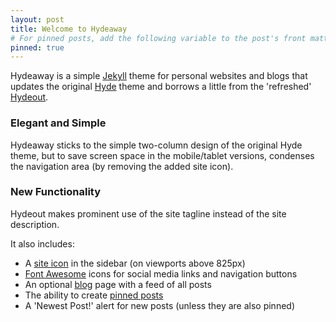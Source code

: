 ```yaml
---
layout: post
title: Welcome to Hydeaway
# For pinned posts, add the following variable to the post's front matter:
pinned: true
---
```



<p class="message">Hydeaway is a simple <a href="http://jekyllrb.com/" target="_blank">Jekyll</a> theme for personal websites and blogs that updates the original <a href="https://github.com/poole/hyde" target="_blank">Hyde</a> theme and borrows a little from the 'refreshed' <a href="https://github.com/fongandrew/hydeout" target="_blank">Hydeout</a>.</p>

### Elegant and Simple

Hydeaway sticks to the simple two-column design of the original Hyde theme, but to save screen space in the mobile/tablet versions, condenses the navigation area (by removing the added site icon).

### New Functionality

Hydeout makes prominent use of the site tagline instead of the site description.

It also includes:
* A <a href="{{ site.baseurl }}/2018/05/23/site-icon">site icon</a> in the sidebar (on viewports above 825px)
* <a href="https://fontawesome.com/" target="_blank">Font Awesome</a> icons for social media links and navigation buttons
* An optional <a href="{{ site.baseurl }}/blog">blog</a> page with a feed of all posts
* The ability to create <a href="{{ site.baseurl }}/2018/05/23/pinned-posts">pinned posts</a>
* A 'Newest Post!' alert for new posts (unless they are also pinned)